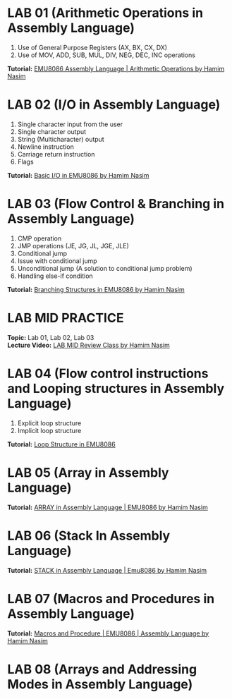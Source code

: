 # LAB 01 (Arithmetic Operations in Assembly Language)
1. Use of General Purpose Registers (AX, BX, CX, DX) <br>
2. Use of MOV, ADD, SUB, MUL, DIV, NEG, DEC, INC operations <br>

<b>Tutorial:</b> [EMU8086 Assembly Language | Arithmetic Operations by Hamim Nasim](https://www.youtube.com/watch?v=5bEnEsh542Q&list=PLh1_aZhLeIxuxO6rtPWBpeZlnOq1bDo9Q&index=2)

# LAB 02 (I/O in Assembly Language)
1. Single character input from the user
2. Single character output
3. String (Multicharacter) output
4. Newline instruction
5. Carriage return instruction
6. Flags <br>

<b>Tutorial:</b> [Basic I/O in EMU8086 by Hamim Nasim](https://www.youtube.com/watch?v=JkSpvp_nbe0&list=PLh1_aZhLeIxuxO6rtPWBpeZlnOq1bDo9Q&index=2)

# LAB 03 (Flow Control & Branching in Assembly Language)
1. CMP operation
2. JMP operations (JE, JG, JL, JGE, JLE)
3. Conditional jump
4. Issue with conditional jump
5. Unconditional jump (A solution to conditional jump problem)
6. Handling else-if condition <br>

<b>Tutorial:</b> [Branching Structures in EMU8086 by Hamim Nasim](https://www.youtube.com/watch?v=Wk08BKfHPVA&list=PLh1_aZhLeIxuxO6rtPWBpeZlnOq1bDo9Q&index=3)

# LAB MID PRACTICE
<b>Topic:</b> Lab 01, Lab 02, Lab 03 <br>
<b>Lecture Video:</b> [LAB MID Review Class by Hamim Nasim](https://www.youtube.com/watch?v=LnyeyMegS_U)

# LAB 04 (Flow control instructions and Looping structures in Assembly Language)
1. Explicit loop structure
2. Implicit loop structure

<b>Tutorial:</b> [Loop Structure in EMU8086](https://www.youtube.com/watch?v=Lo8sc5fmtVU&list=PL9aZtK5kh5Wew0eD68a0g-CKIWXINje-k&index=3)

# LAB 05 (Array in Assembly Language)
<b>Tutorial:</b> [ARRAY in Assembly Language | EMU8086 by Hamim Nasim](https://www.youtube.com/watch?v=Wi3S59MIwuE&list=PLh1_aZhLeIxuxO6rtPWBpeZlnOq1bDo9Q&index=5)

# LAB 06 (Stack In Assembly Language)
<b>Tutorial:</b> [STACK in Assembly Language | Emu8086 by Hamim Nasim](https://www.youtube.com/watch?v=U6YRqXcJUtk&list=PLh1_aZhLeIxuxO6rtPWBpeZlnOq1bDo9Q&index=4)

# LAB 07 (Macros and Procedures in Assembly Language)
<b>Tutorial:</b> [Macros and Procedure | EMU8086 | Assembly Language by Hamim Nasim](https://www.youtube.com/watch?v=cQ7JHL2n8DA&list=PLh1_aZhLeIxuxO6rtPWBpeZlnOq1bDo9Q&index=6)

# LAB 08 (Arrays and Addressing Modes in Assembly Language)
